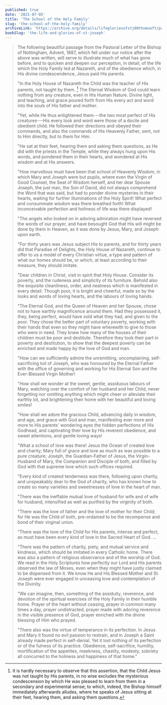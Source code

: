 ```yaml
---
published: true
date: '2021-07-05'
title: 'The School of the Holy Family'
slug: 'the-school-of-the-holy-family'
archiveLink: 'https://archive.org/details/lifegloriesofstj00thomuoft/page/362?view=theater'
bookSlug: 'the-life-and-glories-of-st-joseph'
---
```


> The following beautiful passage from the Pastoral Letter of the Bishop of Nottingham, Advent, 1887, which fell under our notice after the above was written, will serve to illustrate much of what has gone before, and to quicken and deepen our perception, in detail, of the life which the Holy Family led at Nazareth, and of the obedience which, in His divine condescendence, Jesus paid His parents.
>
> "In the Holy House of Nazareth the Child was the teacher of His parents, not taught by them. [^1] The Eternal Wisdom of God could learn nothing from any creature, even in His Human Nature. Divine light, and teaching, and grace poured forth from His every act and word into the souls of His father and mother.
>
> "Yet, while He thus enlightened them---the two most perfect of His creatures---His every look and word were those of a docile and obedient child. He followed their directions and obeyed their commands, and also the commands of His Heavenly Father, sent, not to Him directly, but to them for Him.
>
> "He sat at their feet, hearing them and asking them questions, as He did with the priests in the Temple, while they always hung upon His words, and pondered them in their hearts, and wondered at His wisdom and at His answers.
>
> "How marvellous must have been that school of Heavenly Wisdom, in which Mary and Joseph were but pupils, where even the Virgin of Good Counsel, the Seat of Wisdom herself, and her dear Spouse Joseph, the just man, the Son of David, did not always comprehend the Word that was said, but had to ponder divine mysteries in their hearts, waiting for further illuminations of the Holy Spirit! What perfect and consummate wisdom was there breathed forth! What inconceivable perfection and holiness of life was there displayed!
>
> "The angels who looked on in adoring admiration might have reversed the words of our prayer, and have besought God that His will might be done by them in Heaven, as it was done by Jesus, Mary, and Joseph upon earth.
>
> "For thirty years was Jesus subject His to parents, and for thirty years did that Paradise of Delights, the Holy House of Nazareth, continue to offer to us a model of every Christian virtue, a type and pattern of what our homes should be, or which, at least according to their measure, they should imitate.
>
> "Dear children in Christ, visit in spirit that Holy House. Consider its poverty, and the rudeness and simplicity of its furniture. Behold also the exquisite cleanliness, order, and neatness which is manifested in every detail. Though poor, it is bright and cheerful, made so by the looks and words of loving hearts, and the labours of loving hands.
>
> "The Eternal God, and the Queen of Heaven and her Spouse, chose not to have earthly magnificence around them. Had they possessed it, they, being perfect, would have sold what they had, and given to the poor. They chose the better part of voluntary poverty, working with their hands that even so they might have wherewith to give to those who were in need. They knew how many of the houses of their children must be poor and destitute. Therefore they took their part in poverty and destitution, to show that the deepest poverty can be enriched and made happy by the love of God and man.
>
> "How can we sufficiently admire the unremitting, uncomplaining, self-sacrificing toil of Joseph, who was honoured by the Eternal Father with the office of governing and working for His Eternal Son and the Ever-Blessed Virgin Mother!
>
> "How shall we wonder at the sweet, gentle, assiduous labours of Mary, watching over the comfort of her husband and her Child, never forgetting nor omitting anything which might cheer or alleviate their earthly lot, and brightening their home with her beautiful and loving smiles!
>
> "How shall we adore the gracious Child, advancing daily in wisdom, and age, and grace with God and man, manifesting ever more and more to His parents' wondering eyes the hidden perfections of His Godhead, and captivating their love by His reverent obedience, and sweet attentions, and gentle loving ways!
>
> "What a school of love was there! Jesus the Ocean of created love and charity; Mary full of grace and love as much as was possible to a pure creature; Joseph, the Guardian-Father of Jesus, the Virgin-Husband of Mary, the Companion and Disciple of both, and filled by God with that supreme love which such offices required.
>
> "Every kind of created tenderness was there, following upon charity, and unspeakably dear to the God of charity, who has known how to create so many varieties and sweetnesses of love in the heart of man.
>
> "There was the ineffable mutual love of husband for wife and of wife for husband, intensified as well as purified by the virginity of both.
>
> "There was the love of father and the love of mother for their Child; for He was the Child of both, pre-ordained to be the recompense and bond of their virginal union.
>
> "There was the love of the Child for His parents, intense and perfect, as must have been every kind of love in the Sacred Heart of God. …
>
> "There was the pattern of charity, piety, and mutual service and kindness, which should be imitated in every Catholic home. There was also a pattern of religious observance and of the worship of God. We read in the Holy Scriptures how perfectly our Lord and His parents observed the law of Moses, even when they might have justly claimed to be dispensed from it. We know He and His Blessed Mother and St. Joseph were ever engaged in unceasing love and contemplation of the Divinity.
>
> "We can imagine, then, something of the assiduity, reverence, and devotion of the spiritual exercises of the Holy Family in their humble home. Prayer of the heart without ceasing, prayer in common many times a day, prayer undistracted, prayer made with adoring reverence in the visible presence of God, prayer enriched with the divine blessing of Him who prayed.
>
> "There also was the virtue of temperance in its perfection. In Jesus and Mary it found no evil passion to restrain, and in Joseph a Saint already made perfect in self-denial. Yet it lost nothing of its perfection or of the fulness of its practice. Obedience, self-sacrifice, humility, mortification of the appetites, meekness, chastity, modesty, sobriety all concurred to the holiness and happiness of that home."
>
> [^1]: It is hardly necessary to observe that this assertion, that the Child Jesus was not taught by His parents, in no wise excludes the mysterious condescension by which He was pleased to learn from them in a secondary and experimental sense; to which, indeed, the Bishop himself immediately afterwards alludes, where he speaks of Jesus sitting at their feet, hearing them, and asking them questions.